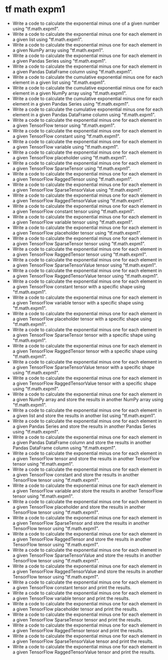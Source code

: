 # tf math expm1

- Write a code to calculate the exponential minus one of a given number using "tf.math.expm1".
- Write a code to calculate the exponential minus one for each element in a given list using "tf.math.expm1".
- Write a code to calculate the exponential minus one for each element in a given NumPy array using "tf.math.expm1".
- Write a code to calculate the exponential minus one for each element in a given Pandas Series using "tf.math.expm1".
- Write a code to calculate the exponential minus one for each element in a given Pandas DataFrame column using "tf.math.expm1".
- Write a code to calculate the cumulative exponential minus one for each element in a given list using "tf.math.expm1".
- Write a code to calculate the cumulative exponential minus one for each element in a given NumPy array using "tf.math.expm1".
- Write a code to calculate the cumulative exponential minus one for each element in a given Pandas Series using "tf.math.expm1".
- Write a code to calculate the cumulative exponential minus one for each element in a given Pandas DataFrame column using "tf.math.expm1".
- Write a code to calculate the exponential minus one for each element in a given TensorFlow tensor using "tf.math.expm1".
- Write a code to calculate the exponential minus one for each element in a given TensorFlow constant using "tf.math.expm1".
- Write a code to calculate the exponential minus one for each element in a given TensorFlow variable using "tf.math.expm1".
- Write a code to calculate the exponential minus one for each element in a given TensorFlow placeholder using "tf.math.expm1".
- Write a code to calculate the exponential minus one for each element in a given TensorFlow SparseTensor using "tf.math.expm1".
- Write a code to calculate the exponential minus one for each element in a given TensorFlow RaggedTensor using "tf.math.expm1".
- Write a code to calculate the exponential minus one for each element in a given TensorFlow SparseTensorValue using "tf.math.expm1".
- Write a code to calculate the exponential minus one for each element in a given TensorFlow RaggedTensorValue using "tf.math.expm1".
- Write a code to calculate the exponential minus one for each element in a given TensorFlow constant tensor using "tf.math.expm1".
- Write a code to calculate the exponential minus one for each element in a given TensorFlow variable tensor using "tf.math.expm1".
- Write a code to calculate the exponential minus one for each element in a given TensorFlow placeholder tensor using "tf.math.expm1".
- Write a code to calculate the exponential minus one for each element in a given TensorFlow SparseTensor tensor using "tf.math.expm1".
- Write a code to calculate the exponential minus one for each element in a given TensorFlow RaggedTensor tensor using "tf.math.expm1".
- Write a code to calculate the exponential minus one for each element in a given TensorFlow SparseTensorValue tensor using "tf.math.expm1".
- Write a code to calculate the exponential minus one for each element in a given TensorFlow RaggedTensorValue tensor using "tf.math.expm1".
- Write a code to calculate the exponential minus one for each element in a given TensorFlow constant tensor with a specific shape using "tf.math.expm1".
- Write a code to calculate the exponential minus one for each element in a given TensorFlow variable tensor with a specific shape using "tf.math.expm1".
- Write a code to calculate the exponential minus one for each element in a given TensorFlow placeholder tensor with a specific shape using "tf.math.expm1".
- Write a code to calculate the exponential minus one for each element in a given TensorFlow SparseTensor tensor with a specific shape using "tf.math.expm1".
- Write a code to calculate the exponential minus one for each element in a given TensorFlow RaggedTensor tensor with a specific shape using "tf.math.expm1".
- Write a code to calculate the exponential minus one for each element in a given TensorFlow SparseTensorValue tensor with a specific shape using "tf.math.expm1".
- Write a code to calculate the exponential minus one for each element in a given TensorFlow RaggedTensorValue tensor with a specific shape using "tf.math.expm1".
- Write a code to calculate the exponential minus one for each element in a given NumPy array and store the results in another NumPy array using "tf.math.expm1".
- Write a code to calculate the exponential minus one for each element in a given list and store the results in another list using "tf.math.expm1".
- Write a code to calculate the exponential minus one for each element in a given Pandas Series and store the results in another Pandas Series using "tf.math.expm1".
- Write a code to calculate the exponential minus one for each element in a given Pandas DataFrame column and store the results in another Pandas DataFrame column using "tf.math.expm1".
- Write a code to calculate the exponential minus one for each element in a given TensorFlow tensor and store the results in another TensorFlow tensor using "tf.math.expm1".
- Write a code to calculate the exponential minus one for each element in a given TensorFlow constant and store the results in another TensorFlow tensor using "tf.math.expm1".
- Write a code to calculate the exponential minus one for each element in a given TensorFlow variable and store the results in another TensorFlow tensor using "tf.math.expm1".
- Write a code to calculate the exponential minus one for each element in a given TensorFlow placeholder and store the results in another TensorFlow tensor using "tf.math.expm1".
- Write a code to calculate the exponential minus one for each element in a given TensorFlow SparseTensor and store the results in another TensorFlow tensor using "tf.math.expm1".
- Write a code to calculate the exponential minus one for each element in a given TensorFlow RaggedTensor and store the results in another TensorFlow tensor using "tf.math.expm1".
- Write a code to calculate the exponential minus one for each element in a given TensorFlow SparseTensorValue and store the results in another TensorFlow tensor using "tf.math.expm1".
- Write a code to calculate the exponential minus one for each element in a given TensorFlow RaggedTensorValue and store the results in another TensorFlow tensor using "tf.math.expm1".
- Write a code to calculate the exponential minus one for each element in a given TensorFlow constant tensor and print the results.
- Write a code to calculate the exponential minus one for each element in a given TensorFlow variable tensor and print the results.
- Write a code to calculate the exponential minus one for each element in a given TensorFlow placeholder tensor and print the results.
- Write a code to calculate the exponential minus one for each element in a given TensorFlow SparseTensor tensor and print the results.
- Write a code to calculate the exponential minus one for each element in a given TensorFlow RaggedTensor tensor and print the results.
- Write a code to calculate the exponential minus one for each element in a given TensorFlow SparseTensorValue tensor and print the results.
- Write a code to calculate the exponential minus one for each element in a given TensorFlow RaggedTensorValue tensor and print the results.